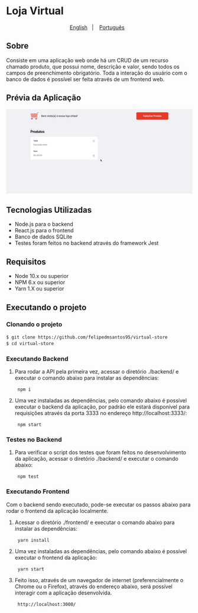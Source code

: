 # Loja Virtual

<p align="center">
    <a href="readme_en.md">English</a>&nbsp;&nbsp;&nbsp;|&nbsp;&nbsp;&nbsp;
    <a href="README.md">Português</a>&nbsp;&nbsp;&nbsp;
</p>

## Sobre

Consiste em uma aplicação web onde há um CRUD de um recurso chamado produto, que possui nome, descrição e valor, sendo todos os campos de preenchimento obrigatório. Toda a interação do usuário com o banco de dados é possível ser feita através de um frontend web.

## Prévia da Aplicação

<p align="center">
  <img src="https://github.com/felipedmsantos95/virtual-store/blob/master/img/virtualstore.gif"/>
</p>

## Tecnologias Utilizadas

*	Node.js para o backend
*	React.js para o frontend
* 	Banco de dados SQLite
*	Testes foram feitos no backend através do framework Jest 



## Requisitos

*	Node 10.x ou superior
*	NPM 6.x ou superior
*	Yarn 1.X ou superior

## Executando o projeto

### Clonando o projeto

```bash
$ git clone https://github.com/felipedmsantos95/virtual-store
$ cd virtual-store
```

### Executando Backend

1. Para rodar a API pela primeira vez, acessar o diretório ./backend/ e executar o comando abaixo para instalar as dependências:

		npm i

2. Uma vez instaladas as dependências, pelo comando abaixo é possível executar o backend da aplicação, por padrão ele estará disponível para requisições através da porta 3333 no endereço http://localhost:3333/:

		npm start

### Testes no Backend

1. Para verificar o script dos testes que foram feitos no desenvolvimento da aplicação, acessar o diretório ./backend/ e executar o comando abaixo:

		npm test


### Executando Frontend

Com o backend sendo executado, pode-se executar os passos abaixo para rodar o frontend da aplicação localmente.

1. Acessar o diretório ./frontend/ e executar o comando abaixo para instalar as dependências:

		yarn install

2. Uma vez instaladas as dependências, pelo comando abaixo é possível executar o frontend da aplicação:

		yarn start

3. Feito isso, através de um navegador de internet (preferencialmente o Chrome ou o Firefox), através do endereço abaixo, será possível interagir com a aplicação desenvolvida.

		http://localhost:3000/
